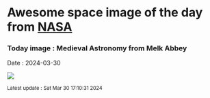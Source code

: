 
# Awesome space image of the day from [NASA](https://api.nasa.gov/)

### Today image : Medieval Astronomy from Melk Abbey
Date : 2024-03-30

![](https://apod.nasa.gov/apod/image/2403/medieval_fragmentW600.jpg)

<small>Latest update : Sat Mar 30 17:10:31 2024</small>
        